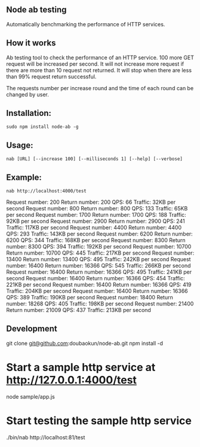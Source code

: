 ## Node ab testing

Automatically benchmarking the performance of HTTP services.

## How it works
Ab testing tool to check the performance of an HTTP service. 100 more GET request will be increased per second. It will not increase more request if there are more than 10 request not returned. It will stop when there are less than 99% request return successful.

The requests number per increase round and the time of each round can be changed by user.
 
## Installation:

    sudo npm install node-ab -g 

## Usage:

    nab [URL] [--increase 100] [--milliseconds 1] [--help] [--verbose]

## Example:

    nab http://localhost:4000/test
Request number: 200 Return number: 200 QPS: 66 Traffic: 32KB per second
Request number: 800 Return number: 800 QPS: 133 Traffic: 65KB per second
Request number: 1700 Return number: 1700 QPS: 188 Traffic: 92KB per second
Request number: 2900 Return number: 2900 QPS: 241 Traffic: 117KB per second
Request number: 4400 Return number: 4400 QPS: 293 Traffic: 143KB per second
Request number: 6200 Return number: 6200 QPS: 344 Traffic: 168KB per second
Request number: 8300 Return number: 8300 QPS: 394 Traffic: 192KB per second
Request number: 10700 Return number: 10700 QPS: 445 Traffic: 217KB per second
Request number: 13400 Return number: 13400 QPS: 495 Traffic: 242KB per second
Request number: 16400 Return number: 16366 QPS: 545 Traffic: 266KB per second
Request number: 16400 Return number: 16366 QPS: 495 Traffic: 241KB per second
Request number: 16400 Return number: 16366 QPS: 454 Traffic: 221KB per second
Request number: 16400 Return number: 16366 QPS: 419 Traffic: 204KB per second
Request number: 16400 Return number: 16366 QPS: 389 Traffic: 190KB per second
Request number: 18400 Return number: 18268 QPS: 405 Traffic: 198KB per second
Request number: 21400 Return number: 21009 QPS: 437 Traffic: 213KB per second

## Development

git clone git@github.com:doubaokun/node-ab.git
npm install -d

# Start a sample http service at http://127.0.0.1:4000/test
node sample/app.js

# Start testing the sample http service
./bin/nab http://localhost:81/test


